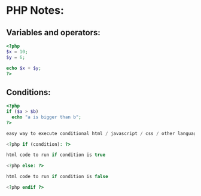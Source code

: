 # PHP Notes:

## Variables and operators:
  ```php
  <?php
  $x = 10;  
  $y = 6;

  echo $x + $y;
  ?> 
  ```
## Conditions:
  ```php
  <?php
  if ($a > $b)
    echo "a is bigger than b";
  ?>
  ```
  
  ```php
  easy way to execute conditional html / javascript / css / other language code with php if else:

  <?php if (condition): ?>

  html code to run if condition is true

  <?php else: ?>

  html code to run if condition is false

  <?php endif ?>
  ```
  

